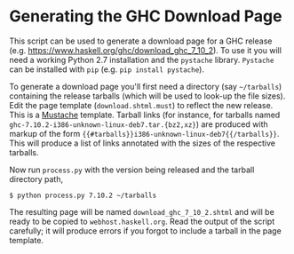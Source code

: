 # Generating the GHC Download Page

This script can be used to generate a download page for a GHC release (e.g.
https://www.haskell.org/ghc/download_ghc_7_10_2). To use it you will need a
working Python 2.7 installation and the `pystache` library. `Pystache` can be
installed with `pip` (e.g. `pip install pystache`).

To generate a download page you'll first need a directory (say `~/tarballs`)
containing the release tarballs (which will be used to look-up the file sizes).
Edit the page template (`download.shtml.must`) to reflect the new release. This
is a [Mustache](http://mustache.github.io/mustache.5.html) template. Tarball
links (for instance, for tarballs named
`ghc-7.10.2-i386-unknown-linux-deb7.tar.{bz2,xz}`) are produced with markup of
the form `{{#tarballs}}i386-unknown-linux-deb7{{/tarballs}}`. This will produce
a list of links annotated with the sizes of the respective tarballs.

Now run `process.py` with the version being released and the tarball directory
path,
```
$ python process.py 7.10.2 ~/tarballs
```
The resulting page will be named `download_ghc_7_10_2.shtml` and will be ready
to be copied to `webhost.haskell.org`. Read the output of the script carefully;
it will produce errors if you forgot to include a tarball in the page template.

